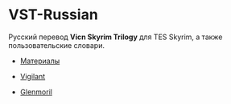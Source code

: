 # VST-Russian
Русский перевод **Vicn Skyrim Trilogy** для TES Skyrim, а также пользовательские словари.

+ [Материалы](00-Materials/Оглавление.md)
  
+ [Vigilant](01-Vigilant/Оглавление.md)
+ [Glenmoril](02-Glenmoril/Оглавление.md)
